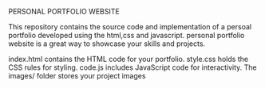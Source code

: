 PERSONAL PORTFOLIO WEBSITE


This repository contains the source code and implementation of a persoal portfolio developed using the html,css and javascript.
personal portfolio website is a great way to showcase your skills and projects.



index.html contains the HTML code for your portfolio.
style.css holds the CSS rules for styling.
code.js includes JavaScript code for interactivity.
The images/ folder stores your project images
